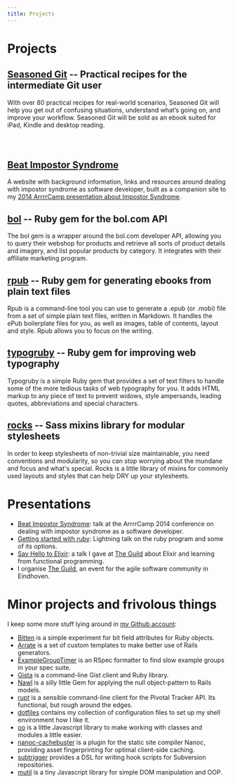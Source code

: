 ```yaml
---
title: Projects
---
```

# Projects

## [Seasoned Git][] -- Practical recipes for the intermediate Git user

With over 80 practical recipes for real-world scenarios, Seasoned Git will help
you get out of confusing situations, understand what’s going on, and improve
your workflow. Seasoned Git will be sold as an ebook suited for iPad, Kindle and
desktop reading.

<div class="createsend-button" style="height:27px;display:inline-block;"
data-listid="r/F3/209/408/5D17605DCE003CAF">
</div><script type="text/javascript">(function () { var e =
document.createElement('script'); e.type = 'text/javascript'; e.async = true;
e.src = ('https:' == document.location.protocol ? 'https' : 'http') +
'://btn.createsend1.com/js/sb.min.js?v=2'; e.className = 'createsend-script';
var s = document.getElementsByTagName('script')[0]; s.parentNode.insertBefore(e,
s); })();</script>

## [Beat Impostor Syndrome][beat]

A website with background information, links and resources around dealing with
impostor syndrome as software developer, built as a companion site to my [2014
ArrrrCamp presentation about Impostor Syndrome][impostor].

## [bol][] -- Ruby gem for the bol.com API

The bol gem is a wrapper around the bol.com developer API, allowing you to query
their webshop for products and retrieve all sorts of product details and
imagery, and list popular products by category. It integrates with their
affiliate marketing program.

## [rpub][] -- Ruby gem for generating ebooks from plain text files

Rpub is a command-line tool you can use to generate a .epub (or .mobi) file from a set of simple plain text files, written in Markdown. It handles the ePub boilerplate files for you, as well as images, table of contents, layout and style. Rpub allows you to focus on the writing.

## [typogruby][] -- Ruby gem for improving web typography

Typogruby is a simple Ruby gem that provides a set of text filters to handle some of the more tedious tasks of web typography for you. It adds HTML markup to any piece of text to prevent widows, style ampersands, leading quotes, abbreviations and special characters.

## [rocks][] -- Sass mixins library for modular stylesheets

In order to keep stylesheets of non-trivial size maintainable, you need conventions and modularity, so you can stop worrying about the mundane and focus and what's special. Rocks is a little library of mixins for commonly used layouts and styles that can help DRY up your stylesheets.

# Presentations

* [Beat Impostor
  Syndrome][impostor]: talk at the ArrrrCamp 2014
  conference on dealing with impostor syndrome as a software developer.
* [Getting started with ruby][getting-started-with-ruby]: Lightning talk on the
  ruby program and some of its options.
* [Say Hello to Elixir][elixir-presentation]: a talk I gave at [The Guild][]
  about Elixir and learning from functional programming.
* I organise [The Guild][], an event for the agile software community in
  Eindhoven.

# Minor projects and frivolous things

I keep some more stuff lying around in [my Github account][github]:

* [Bitten][] is a simple experiment for bit field attributes for Ruby objects.
* [Arrate][] is a set of custom templates to make better use of Rails generators.
* [ExampleGroupTimer][] is an RSpec formatter to find slow example groups in your spec suite.
* [Gista][] is a command-line Gist client and Ruby library.
* [Nawl][] is a silly little Gem for applying the null object-pattern to Rails models.
* [rupt][] is a sensible command-line client for the Pivotal Tracker API. Its functional, but rough around the edges.
* [dotfiles][] contains my collection of configuration files to set up my shell environment how I like it.
* [oo][] is a little Javascript library to make working with classes and modules a little easier.
* [nanoc-cachebuster][] is a plugin for the static site compiler Nanoc, providing asset fingerprinting for optimal client-side caching.
* [subtrigger][] provides a DSL for writing hook scripts for Subversion repositories.
* [mutil][] is a tiny Javascript library for simple DOM manipulation and OOP.

[rocks]:                     http://avdgaag.github.com/rocks
[Arrate]:                    https://github.com/avdgaag/arrate
[bol]:                       http://avdgaag.github.com/bol
[rpub]:                      http://avdgaag.github.com/rpub
[typogruby]:                 http://avdgaag.github.com/typogruby
[rupt]:                      http://avdgaag.github.com/rupt
[dotfiles]:                  https://github.com/avdgaag/dotfiles
[oo]:                        https://github.com/avdgaag/oo
[nanoc-cachebuster]:         http://avdgaag.github.com/nanoc-cachebuster/
[subtrigger]:                http://avdgaag.github.com/subtrigger/
[mutil]:                     http://avdgaag.github.com/mutil/
[nawl]:                      https://github.com/avdgaag/nawl/
[github]:                    http://github.com/avdgaag
[ExampleGroupTimer]:         https://github.com/avdgaag/example_group_timer
[Gista]:                     http://avdgaag.github.com/gista
[Bitten]:                    http://avdgaag.github.com/bitten
[getting-started-with-ruby]: https://speakerdeck.com/u/avdgaag/p/getting-started-with-ruby
[Seasoned Git]:              http://seasonedgit.com
[elixir-presentation]:       https://speakerdeck.com/avdgaag/say-hello-to-elixir
[The Guild]:                 http://theguild.nl
[impostor]:                  /impostor-syndrome.html
[beat]:                      http://beatimpostorsyndrome.net
